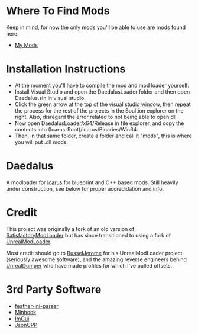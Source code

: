 # Where To Find Mods
Keep in mind, for now the only mods you'll be able to use are mods found here.
  * [My Mods]([https://jsoncpp.docsforge.com](https://github.com/R3ap3r0fS0uls/Daedalus-Mods))
  
# Installation Instructions
* At the moment you'll have to compile the mod and mod loader yourself.
* Install Visual Studio and open the DaedalusLoader folder and then open Daedalus.sln in visual studio.
* Click the green arrow at the top of the visual studio window, then repeat the process for the rest of the projects in the Soultion explorer on the right.  Also, disregard the error related to not being able to open dll.
* Now open DaedalusLoader/x64/Release in file explorer, and copy the contents into (Icarus-Root)/Icarus/Binaries/Win64.
* Then, in that same folder, create a folder and call it "mods", this is where you will put .dll mods.

# Daedalus
A modloader for [Icarus](https://store.steampowered.com/app/1149460/ICARUS/) for blueprint and
C++ based mods. Still heavily under construction, see below for proper accredidation and info.

# Credit
This project was originally a fork of an old version of 
[SatisfactoryModLoader](https://github.com/satisfactorymodding/SatisfactoryModLoader) but has since
transitioned to using a fork of [UnrealModLoader](https://github.com/RussellJerome/UnrealModLoader).

Most credit should go to [RusselJerome](https://github.com/RussellJerome) for his UnrealModLoader project
(seriously awesome software), and the amazing reverse engineers behind [UnrealDumper](https://github.com/guttir14/UnrealDumper-4.25)
who have made profiles for which I've pulled offsets.

# 3rd Party Software
  * [feather-ini-parser](https://github.com/Turbine1991/cpp-feather-ini-parser)
  * [Minhook](https://github.com/TsudaKageyu/minhook)
  * [ImGui](https://github.com/ocornut/imgui)
  * [JsonCPP](https://jsoncpp.docsforge.com)
